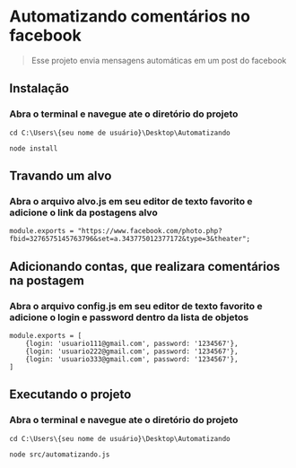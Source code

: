 # Automatizando comentários no facebook
> Esse projeto envia mensagens automáticas em um post do facebook

## Instalação
### Abra o terminal e navegue ate o diretório do projeto

```
cd C:\Users\{seu nome de usuário}\Desktop\Automatizando

node install
```

## Travando um alvo
### Abra o arquivo alvo.js em seu editor de texto favorito e adicione o link da postagens alvo

```
module.exports = "https://www.facebook.com/photo.php?fbid=3276575145763796&set=a.343775012377172&type=3&theater";
```

## Adicionando contas, que realizara comentários na postagem
### Abra o arquivo config.js em seu editor de texto favorito e adicione o login e password dentro da lista de objetos 

```
module.exports = [
    {login: 'usuario111@gmail.com', password: '1234567'},
    {login: 'usuario222@gmail.com', password: '1234567'},
    {login: 'usuario333@gmail.com', password: '1234567'},
]
```

## Executando o projeto
### Abra o terminal e navegue ate o diretório do projeto

```
cd C:\Users\{seu nome de usuário}\Desktop\Automatizando

node src/automatizando.js
```